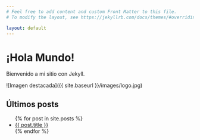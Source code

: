 ```yaml
---
# Feel free to add content and custom Front Matter to this file.
# To modify the layout, see https://jekyllrb.com/docs/themes/#overriding-theme-defaults

layout: default
---
```


# ¡Hola Mundo!

Bienvenido a mi sitio con Jekyll.

![Imagen destacada]({{ site.baseurl }}/images/logo.jpg)

## Últimos posts

<ul>
{% for post in site.posts %}
  <li><a href="{{ post.url | relative_url }}">{{ post.title }}</a></li>
{% endfor %}
</ul>
